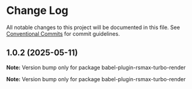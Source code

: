 # Change Log

All notable changes to this project will be documented in this file.
See [Conventional Commits](https://conventionalcommits.org) for commit guidelines.

## 1.0.2 (2025-05-11)

**Note:** Version bump only for package babel-plugin-rsmax-turbo-render





**Note:** Version bump only for package babel-plugin-rsmax-turbo-render
